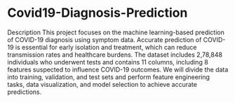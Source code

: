 # Covid19-Diagnosis-Prediction

Description
This project focuses on the machine learning-based prediction of COVID-19 diagnosis using symptom data. Accurate prediction of COVID-19 is essential for early isolation and treatment, which can reduce transmission rates and healthcare burdens. The dataset includes 2,78,848 individuals who underwent tests and contains 11 columns, including 8 features suspected to influence COVID-19 outcomes. We will divide the data into training, validation, and test sets and perform feature engineering tasks, data visualization, and model selection to achieve accurate predictions.
